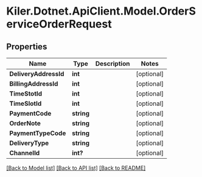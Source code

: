 # Kiler.Dotnet.ApiClient.Model.OrderServiceOrderRequest

## Properties

Name | Type | Description | Notes
------------ | ------------- | ------------- | -------------
**DeliveryAddressId** | **int** |  | [optional] 
**BillingAddressId** | **int** |  | [optional] 
**TimeStotId** | **int** |  | [optional] 
**TimeSlotId** | **int** |  | [optional] 
**PaymentCode** | **string** |  | [optional] 
**OrderNote** | **string** |  | [optional] 
**PaymentTypeCode** | **string** |  | [optional] 
**DeliveryType** | **string** |  | [optional] 
**ChannelId** | **int?** |  | [optional] 

[[Back to Model list]](../README.md#documentation-for-models) [[Back to API list]](../README.md#documentation-for-api-endpoints) [[Back to README]](../README.md)

